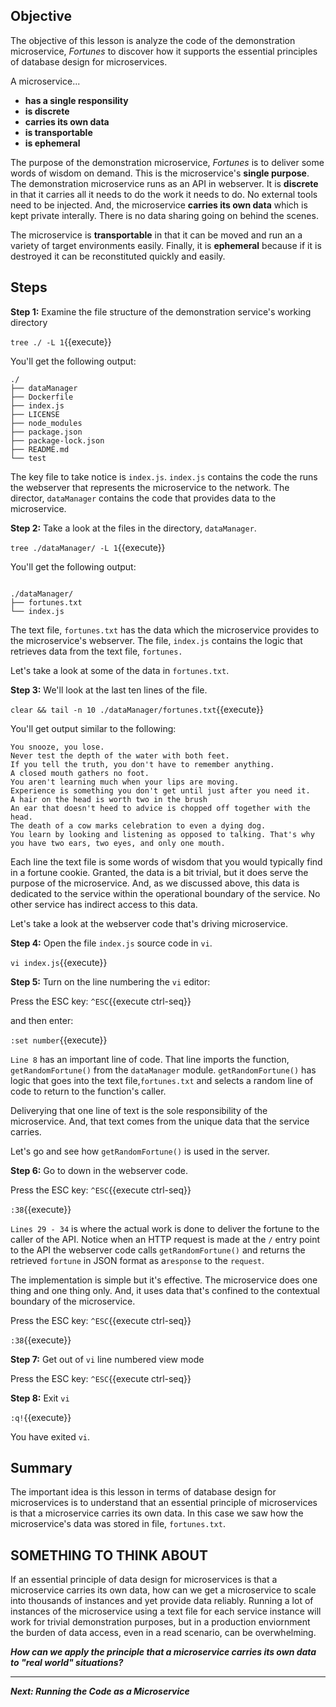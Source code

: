 ## Objective
The objective of this lesson is analyze the code of the demonstration microservice, *Fortunes* to discover how it supports the essential principles of database design for microservices.

A microservice...

* **has a single responsility**
* **is discrete**
* **carries its own data**
* **is transportable**
* **is ephemeral**

The purpose of the demonstration microservice, *Fortunes* is to deliver some words of wisdom on demand. This is the microservice's **single purpose**. The demonstration microservice runs as an API in webserver. It is **discrete** in that it carries all it needs to do the work it needs to do. No external tools need to be injected. And, the microservice **carries its own data** which is kept private interally. There is no data sharing going on behind the scenes.

The microservice is **transportable** in that it can be moved and run an a variety of target environments easily. Finally, it is **ephemeral** because if it is destroyed it can be reconstituted quickly and easily.

## Steps

**Step 1:** Examine the file structure of the demonstration service's working directory

`tree ./ -L 1`{{execute}}

You'll get the following output:

```
./
├── dataManager
├── Dockerfile
├── index.js
├── LICENSE
├── node_modules
├── package.json
├── package-lock.json
├── README.md
└── test

```

The key file to take notice is `index.js`. `index.js` contains the code the runs the webserver that represents the microservice to the network. The director, `dataManager` contains the code that provides data to the microservice.

**Step 2:** Take a look at the files in the directory, `dataManager`.

`tree ./dataManager/ -L 1`{{execute}}

You'll get the following output:

```

./dataManager/
├── fortunes.txt
└── index.js

```
The text file, `fortunes.txt` has the data which the microservice provides to the microservice's webserver. The file, `index.js` contains the logic that retrieves data from the text file, `fortunes.`

Let's take a look at some of the data in `fortunes.txt`.

**Step 3:** We'll look at the last ten lines of the file.


`clear && tail -n 10 ./dataManager/fortunes.txt`{{execute}}

You'll get output similar to the following:

```
You snooze, you lose.
Never test the depth of the water with both feet.
If you tell the truth, you don't have to remember anything.
A closed mouth gathers no foot.
You aren't learning much when your lips are moving.
Experience is something you don't get until just after you need it.
A hair on the head is worth two in the brush
An ear that doesn't heed to advice is chopped off together with the head.
The death of a cow marks celebration to even a dying dog.
You learn by looking and listening as opposed to talking. That's why you have two ears, two eyes, and only one mouth.

```

Each line the text file is some words of wisdom that you would typically find in a fortune cookie. Granted, the data is a bit trivial, but it does serve the purpose of the microservice. And, as we discussed above, this data is dedicated to the service within the operational boundary of the service. No other service has indirect access to this data.

Let's take a look at the webserver code that's driving microservice.

**Step 4:** Open the file `index.js` source code in `vi`.

`vi index.js`{{execute}}

**Step 5:** Turn on the line numbering the `vi` editor:

Press the ESC key: `^ESC`{{execute ctrl-seq}}

and then enter:

`:set number`{{execute}}

`Line 8` has an important line of code. That line imports the function, `getRandomFortune()` from the `dataManager` module. `getRandomFortune()` has logic that goes into the text file,`fortunes.txt` and selects a random line of code to return to the function's caller.

Deliverying that one line of text is the sole responsibility of the microservice. And, that text comes from the unique data that the service carries.

Let's go and see how `getRandomFortune()` is used in the server.

**Step 6:** Go to down in the webserver code.

Press the ESC key: `^ESC`{{execute ctrl-seq}}

`:38`{{execute}}

`Lines 29 - 34` is where the actual work is done to deliver the fortune to the caller of the API. Notice when an HTTP request is made at the `/` entry point to the API the webserver code calls `getRandomFortune()` and returns the retrieved `fortune` in JSON format as a`response` to the `request`.

The implementation is simple but it's effective. The microservice does one thing and one thing only. And, it uses data that's confined to the contextual boundary of the microservice.

Press the ESC key: `^ESC`{{execute ctrl-seq}}

`:38`{{execute}}

**Step 7:** Get out of `vi` line numbered view mode

Press the ESC key: `^ESC`{{execute ctrl-seq}}

**Step 8:** Exit `vi`

`:q!`{{execute}}

You have exited `vi`.

## Summary

The important idea is this lesson in terms of database design for microservices is to understand that an essential principle of microservices is that a microservice carries its own data. In this case we saw how the microservice's data was stored in file, `fortunes.txt`.

## SOMETHING TO THINK ABOUT

If an essential principle of data design for microservices is that a microservice carries its own data, how can we get a microservice to scale into thousands of instances and yet provide data reliably. Running a lot of instances of the microservice using a text file for each service instance will work for trivial demonstration purposes, but in a production enviornment the burden of data access, even in a read scenario, can be overwhelming.

***How can we apply the principle that a microservice carries its own data to "real world" situations?***

---

***Next: Running the Code as a Microservice***